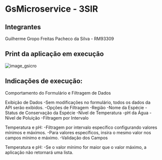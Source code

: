 # GsMicroservice - 3SIR

## Integrantes
Guilherme Gropo Freitas Pacheco da Silva - RM93309

## Print da aplicação em execução

![image_gsicro](https://github.com/guilhermegropo/GsMicrosservisce/assets/81481422/6cd03aff-de2c-4ec5-a57f-291a44c4f59a)


##  Indicações de execução:

 Comportamento do Formulário e Filtragem de Dados
 
Exibição de Dados
-Sem modificações no formulário, todos os dados da API serão exibidos.
-Opções de Filtragem
-Região
-Nome da Espécie
-Status de Conservação da Espécie
-Nível de Temperatura
-pH da Água
-Nível de Poluição
-Filtragem por Intervalo

Temperatura e pH:
-Filtragem por intervalo específico configurando valores mínimos e máximos.
-Para valores específicos, insira o mesmo valor nos campos mínimo e máximo.
-Validação dos Campos

Temperatura e pH:
-Se o valor mínimo for maior que o valor máximo, a aplicação não retornará uma lista.
